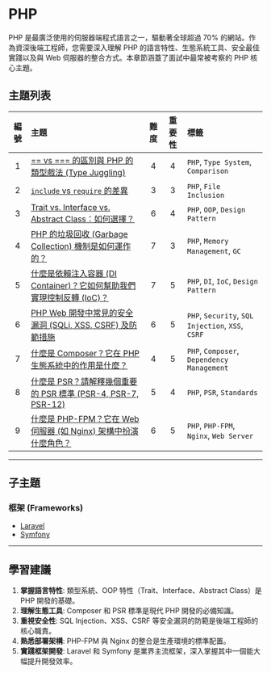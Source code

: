 # PHP

PHP 是最廣泛使用的伺服器端程式語言之一，驅動著全球超過 70% 的網站。作為資深後端工程師，您需要深入理解 PHP 的語言特性、生態系統工具、安全最佳實踐以及與 Web 伺服器的整合方式。本章節涵蓋了面試中最常被考察的 PHP 核心主題。

## 主題列表

| 編號 | 主題 | 難度 | 重要性 | 標籤 |
| :---: | :--- | :---: | :---: | :--- |
| 1 | [== vs === 的區別與 PHP 的類型戲法 (Type Juggling)](./Core/equality_and_type_juggling.md) | 4 | 4 | `PHP`, `Type System`, `Comparison` |
| 2 | [`include` vs `require` 的差異](./Core/include_vs_require.md) | 3 | 3 | `PHP`, `File Inclusion` |
| 3 | [Trait vs. Interface vs. Abstract Class：如何選擇？](./Core/trait_vs_interface_vs_abstract_class.md) | 6 | 4 | `PHP`, `OOP`, `Design Pattern` |
| 4 | [PHP 的垃圾回收 (Garbage Collection) 機制是如何運作的？](./Core/garbage_collection_in_php.md) | 7 | 3 | `PHP`, `Memory Management`, `GC` |
| 5 | [什麼是依賴注入容器 (DI Container)？它如何幫助我們實現控制反轉 (IoC)？](./Core/di_container_and_ioc.md) | 7 | 5 | `PHP`, `DI`, `IoC`, `Design Pattern` |
| 6 | [PHP Web 開發中常見的安全漏洞 (SQLi, XSS, CSRF) 及防範措施](./Core/common_security_vulnerabilities.md) | 6 | 5 | `PHP`, `Security`, `SQL Injection`, `XSS`, `CSRF` |
| 7 | [什麼是 Composer？它在 PHP 生態系統中的作用是什麼？](./Tooling/what_is_composer_and_its_purpose.md) | 4 | 5 | `PHP`, `Composer`, `Dependency Management` |
| 8 | [什麼是 PSR？請解釋幾個重要的 PSR 標準 (PSR-4, PSR-7, PSR-12)](./Tooling/what_is_psr_and_common_standards.md) | 5 | 4 | `PHP`, `PSR`, `Standards` |
| 9 | [什麼是 PHP-FPM？它在 Web 伺服器 (如 Nginx) 架構中扮演什麼角色？](./Web_Servers/php_fpm_and_its_role.md) | 6 | 5 | `PHP`, `PHP-FPM`, `Nginx`, `Web Server` |

---

## 子主題

### 框架 (Frameworks)
- [Laravel](./Frameworks/Laravel/README.md)
- [Symfony](./Frameworks/Symfony/README.md)

---

## 學習建議

1.  **掌握語言特性**: 類型系統、OOP 特性（Trait、Interface、Abstract Class）是 PHP 開發的基礎。
2.  **理解生態工具**: Composer 和 PSR 標準是現代 PHP 開發的必備知識。
3.  **重視安全性**: SQL Injection、XSS、CSRF 等安全漏洞的防範是後端工程師的核心職責。
4.  **熟悉部署架構**: PHP-FPM 與 Nginx 的整合是生產環境的標準配置。
5.  **實踐框架開發**: Laravel 和 Symfony 是業界主流框架，深入掌握其中一個能大幅提升開發效率。
